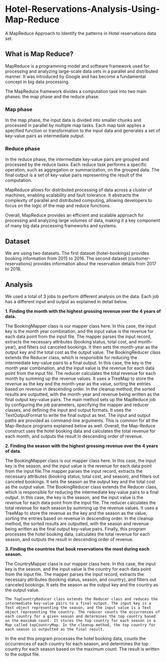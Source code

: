 # Hotel-Reservations-Analysis-Using-Map-Reduce
A MapReduce Approach to Identify the patterns in Hotel reservations data set.

## What is Map Reduce?
MapReduce is a programming model and software framework used for processing and analyzing large-scale data sets in a parallel and distributed manner. It was introduced by Google and has become a fundamental concept in big data processing.

The MapReduce framework divides a computation task into two main phases: the map phase and the reduce phase.

### Map phase
In the map phase, the input data is divided into smaller chunks and processed in parallel by multiple map tasks. Each map task applies a specified function or transformation to the input data and generates a set of key-value pairs as intermediate output.

### Reduce phase
In the reduce phase, the intermediate key-value pairs are grouped and processed by the reduce tasks. Each reduce task performs a specific operation, such as aggregation or summarization, on the grouped data. The final output is a set of key-value pairs representing the result of the computation.

MapReduce allows for distributed processing of data across a cluster of machines, enabling scalability and fault tolerance. It abstracts the complexity of parallel and distributed computing, allowing developers to focus on the logic of the map and reduce functions.

Overall, MapReduce provides an efficient and scalable approach for processing and analyzing large volumes of data, making it a key component of many big data processing frameworks and systems.


## Dataset
We are using two datasets. The first dataset (hotel-bookings) provides booking information from 2015 to 2016. The second dataset (customer-reservations) provides information about the reservation details from 2017 to 2018.

## Analysis
We used a total of 3 jobs to perform different analysis on the data. Each job has a different input and output as explained in detail below.

**1. Finding the month with the highest grossing revenue over the 4 years of data.**

The BookingMapper class is our mapper class here. In this case, the input key is the month year combination, and the input value is the revenue for each data point from the input file. The mapper parses the input record, extracts the necessary attributes (booking status, total cost, and month-year), and filters out canceled bookings. It then sets the month-year as the output key and the total cost as the output value.
The BookingReducer class extends the Reducer class, which is responsible for reducing the intermediate key-value pairs to a final output. In this case, the key is the month year combination, and the input value is the revenue for each data point from the input file. The reducer calculates the total revenue for each month by summing up the revenue values. It uses a TreeMap to store the revenue as the key and the month-year as the value, sorting the entries based on revenue in descending order. In the cleanup method, the sorted results are outputted, with the month-year and revenue being written as the final output key-value pairs.
The main method sets up the MapReduce job by configuring the job parameters, specifying the mapper and reducer classes, and defining the input and output formats. It uses the TextOutputFormat to write the final output as text. The input and output paths are provided as command-line arguments. This is common for all the Map-Reduce programs explained below as well.
Overall, the Map-Reduce construct uses the hotel booking data and  calculates the total revenue for each month, and outputs the result in descending order of revenue.

**2. Finding the season with the highest grossing revenue over the 4 years of data.**

The BookingMapper class is our mapper class here. In this case, the input key is the season, and the input value is the revenue for each data point from the input file.The mapper parses the input record, extracts the necessary attributes (booking status, total cost, and season), and filters out canceled bookings. It sets the season as the output key and the total cost as the output value.
		The BookingReducer class extends the Reducer class, which is responsible for reducing the intermediate key-value pairs to a final output. In this case, the key is the season, and the input value is the revenue for each data point from the input file. The reducer calculates the total revenue for each season by summing up the revenue values. It uses a TreeMap to store the revenue as the key and the season as the value, sorting the entries based on revenue in descending order. In the cleanup method, the sorted results are outputted, with the season and revenue being written as the final output key-value pairs.
Finally, this program processes the hotel booking data, calculates the total revenue for each season, and outputs the result in descending order of revenue.

**3. Finding the countries that book reservations the most during each season.**

The CountryMapper class is our mapper class here. In this case, the input key is the season, and the input value is the country for each data point from the input file. The mapper parses the input record, extracts the necessary attributes (booking status, season, and country), and filters out canceled bookings. It sets the season as the output key and the country as the output value.

	The TopCountryReducer class extends the Reducer class and reduces the intermediate key-value pairs to a final output. The input key is a Text object representing the season, and the input value is a Text object representing the country. The reducer counts the occurrences of each country for a given season and determines the top country based on the maximum count. It stores the top country for each season in a Map called topCountryMap. In the cleanup method, the top country for each season is outputted as the final result.
In the end this program processes the hotel booking data, counts the occurrences of each country for each season, and determines the top country for each season based on the maximum count. The result is written to the output file.
